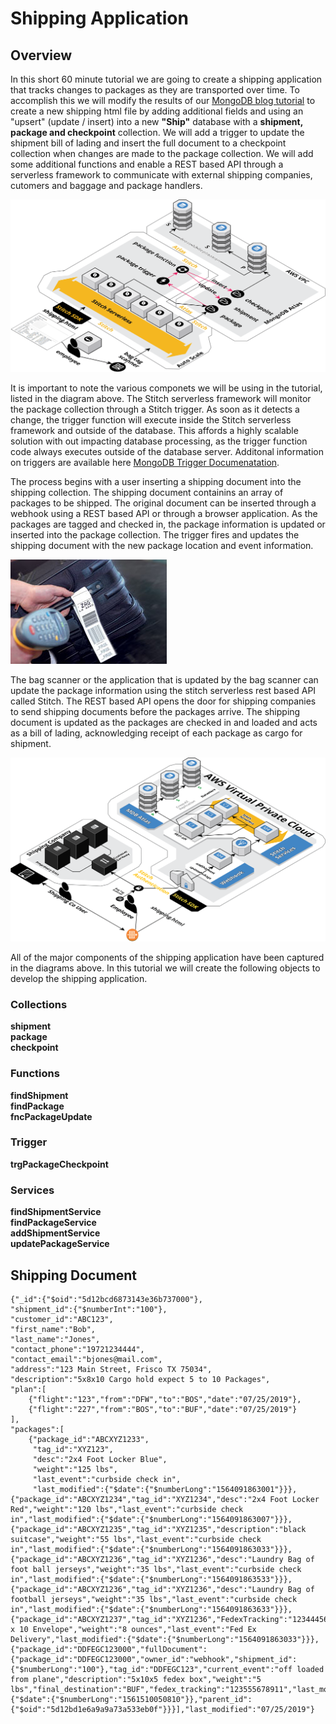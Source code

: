 # Shipping Application

## Overview 

In this short 60 minute tutorial we are going to create a shipping application that tracks changes to packages as they are transported over time.  To accomplish this we will modify the results of our [MongoDB blog tutorial](https://docs.mongodb.com/stitch/tutorials/blog-overview/) to create a new shipping html file by adding additional fields and using an "upsert" (update / insert) into a new __"Ship"__ database with a __shipment, package and checkpoint__ collection. We will add a trigger to update the shipment bill of lading and insert the full document to a checkpoint collection when changes are made to the package collection.  We will add some additional functions and enable a REST based API through a serverless framework to communicate with external shipping companies, cutomers and baggage and package handlers.

![Diagram](img/packageTrigger3.png "Diagram")   

It is important to note the various componets we will be using in the tutorial, listed in the diagram above. The Stitch serverless framework will monitor the package collection through a Stitch trigger.  As soon as it detects a change, the trigger function will execute inside the Stitch serverless framework and outside of the database.  This affords a highly scalable solution with out impacting database processing, as the trigger function code always executes outside of the database server. Additonal information on triggers are available here [MongoDB Trigger Documenatation](https://docs.mongodb.com/stitch/triggers/).

The process begins with a user inserting a shipping document into the shipping collection.  The shipping document containins an array of packages to be shipped.  The original document can be inserted through a webhook using a REST based API or through a browser application.
As the packages are tagged and checked in, the package information is updated or inserted into the package collection.  The trigger fires and updates the shipping document with the new package location and event information.

![Bag Check](img/efficiencies-check.jpg "Bag Check")  

The bag scanner or the application that is updated by the bag scanner can update the package information using the stitch serverless rest based API called Stitch.  The REST based API opens the door for shipping companies to send shipping documents before the packages arrive.  The shipping document is updated as the packages are checked in and loaded and acts as a bill of lading, acknowledging receipt of each package as cargo for shipment.

![REST API](img/queryAnywhereRestAPI.png "REST API")  


All of the major components of the shipping application have been captured in the diagrams above. In this tutorial we will create the following objects to develop the shipping application.

### Collections
__shipment__   
__package__   
__checkpoint__   

### Functions
__findShipment__   
__findPackage__   
__fncPackageUpdate__   

### Trigger
__trgPackageCheckpoint__   

### Services
__findShipmentService__   
__findPackageService__   
__addShipmentService__   
__updatePackageService__   


## Shipping Document
```
{"_id":{"$oid":"5d12bcd6873143e36b737000"},   
"shipment_id":{"$numberInt":"100"},   
"customer_id":"ABC123",  
"first_name":"Bob",   
"last_name":"Jones",   
"contact_phone":"19721234444",   
"contact_email":"bjones@mail.com",   
"address":"123 Main Street, Frisco TX 75034",   
"description":"5x8x10 Cargo hold expect 5 to 10 Packages",   
"plan":[   
    {"flight":"123","from":"DFW","to":"BOS","date":"07/25/2019"},   
    {"flight":"227","from":"BOS","to":"BUF","date":"07/25/2019"}
],   
"packages":[   
    {"package_id":"ABCXYZ1233",   
     "tag_id":"XYZ123",   
     "desc":"2x4 Foot Locker Blue",   
     "weight":"125 lbs",   
     "last_event":"curbside check in",   
     "last_modified":{"$date":{"$numberLong":"1564091863001"}}},{"package_id":"ABCXYZ1234","tag_id":"XYZ1234","desc":"2x4 Foot Locker Red","weight":"120 lbs","last_event":"curbside check in","last_modified":{"$date":{"$numberLong":"1564091863007"}}},{"package_id":"ABCXYZ1235","tag_id":"XYZ1235","description":"black suitcase","weight":"55 lbs","last_event":"curbside check in","last_modified":{"$date":{"$numberLong":"1564091863033"}}},{"package_id":"ABCXYZ1236","tag_id":"XYZ1236","desc":"Laundry Bag of foot ball jerseys","weight":"35 lbs","last_event":"curbside check in","last_modified":{"$date":{"$numberLong":"1564091863533"}}},{"package_id":"ABCXYZ1236","tag_id":"XYZ1236","desc":"Laundry Bag of football jerseys","weight":"35 lbs","last_event":"curbside check in","last_modified":{"$date":{"$numberLong":"1564091863633"}}},{"package_id":"ABCXYZ1237","tag_id":"XYZ1236","FedexTracking":"12344456789","desc":"8 x 10 Envelope","weight":"8 ounces","last_event":"Fed Ex Delivery","last_modified":{"$date":{"$numberLong":"1564091863033"}}},{"package_id":"DDFEGC123000","fullDocument":{"package_id":"DDFEGC123000","owner_id":"webhook","shipment_id":{"$numberLong":"100"},"tag_id":"DDFEGC123","current_event":"off loaded from plane","description":"5x10x5 fedex box","weight":"5 lbs","final_destination":"BUF","fedex_tracking":"123555678911","last_modified":{"$date":{"$numberLong":"1561510050810"}},"parent_id":{"$oid":"5d12bd1e6a9a9a73a533eb0f"}}}],"last_modified":"07/25/2019"}
```
